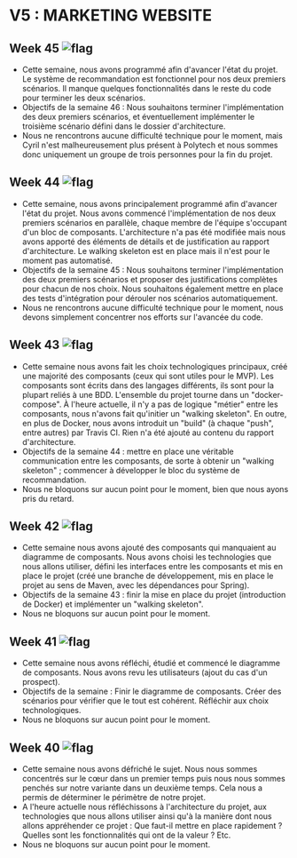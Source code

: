 # V5 : MARKETING WEBSITE

Week 45 ![flag](https://placehold.it/15/00ff00/000000?text=+)
-

* Cette semaine, nous avons programmé afin d'avancer l'état du projet. Le système de recommandation est fonctionnel pour nos deux premiers scénarios. Il manque quelques fonctionnalités dans le reste du code pour terminer les deux scénarios.
* Objectifs de la semaine 46 : Nous souhaitons terminer l'implémentation des deux premiers scénarios, et éventuellement implémenter le troisième scénario défini dans le dossier d'architecture.
* Nous ne rencontrons aucune difficulté technique pour le moment, mais Cyril n'est malheureusement plus présent à Polytech et nous sommes donc uniquement un groupe de trois personnes pour la fin du projet.

Week 44 ![flag](https://placehold.it/15/00ff00/000000?text=+)
-

* Cette semaine, nous avons principalement programmé afin d'avancer l'état du projet. Nous avons commencé l'implémentation de nos deux premiers scénarios en parallèle, chaque membre de l'équipe s'occupant d'un bloc de composants. L'architecture n'a pas été modifiée mais nous avons apporté des éléments de détails et de justification au rapport d'architecture. Le walking skeleton est en place mais il n'est pour le moment pas automatisé.
* Objectifs de la semaine 45 : Nous souhaitons terminer l'implémentation des deux premiers scénarios et proposer des justifications complètes pour chacun de nos choix. Nous souhaitons également mettre en place des tests d'intégration pour dérouler nos scénarios automatiquement.
* Nous ne rencontrons aucune difficulté technique pour le moment, nous devons simplement concentrer nos efforts sur l'avancée du code.

Week 43 ![flag](https://placehold.it/15/ffff00/000000?text=+)
-

* Cette semaine nous avons fait les choix technologiques principaux, créé une majorité des composants (ceux qui sont utiles pour le MVP). Les composants sont écrits dans des langages différents, ils sont pour la plupart reliés à une BDD. L'ensemble du projet tourne dans un "docker-compose". À l'heure actuelle, il n'y a pas de logique "métier" entre les composants, nous n'avons fait qu'initier un "walking skeleton". En outre, en plus de Docker, nous avons introduit un "build" (à chaque "push", entre autres) par Travis CI. Rien n'a été ajouté au contenu du rapport d'architecture.
* Objectifs de la semaine 44 : mettre en place une véritable communication entre les composants, de sorte à obtenir un "walking skeleton" ; commencer à développer le bloc du système de recommandation.
* Nous ne bloquons sur aucun point pour le moment, bien que nous ayons pris du retard.

Week 42 ![flag](https://placehold.it/15/00ff00/000000?text=+)
-

* Cette semaine nous avons ajouté des composants qui manquaient au diagramme de composants. Nous avons choisi les technologies que nous allons utiliser, défini les interfaces entre les composants et mis en place le projet (créé une branche de développement, mis en place le projet au sens de Maven, avec les dépendances pour Spring).
* Objectifs de la semaine 43 : finir la mise en place du projet (introduction de Docker) et implémenter un "walking skeleton".
* Nous ne bloquons sur aucun point pour le moment.

Week 41 ![flag](https://placehold.it/15/00ff00/000000?text=+)
-

* Cette semaine nous avons réfléchi, étudié et commencé le diagramme de composants. Nous avons revu les utilisateurs (ajout du cas d'un prospect).
* Objectifs de la semaine : Finir le diagramme de composants. Créer des scénarios pour vérifier que le tout est cohérent. Réfléchir aux choix technologiques.
* Nous ne bloquons sur aucun point pour le moment.

Week 40 ![flag](https://placehold.it/15/00ff00/000000?text=+)
-

* Cette semaine nous avons défriché le sujet. Nous nous sommes concentrés sur le cœur dans un premier temps puis nous nous sommes penchés sur notre variante dans un deuxième temps. Cela nous a permis de déterminer le périmètre de notre projet.
* A l'heure actuelle nous réfléchissons à l'architecture du projet, aux technologies que nous allons utiliser ainsi qu'à la manière dont nous allons appréhender ce projet : Que faut-il mettre en place rapidement ? Quelles sont les fonctionnalités qui ont de la valeur ? Etc.
* Nous ne bloquons sur aucun point pour le moment.
